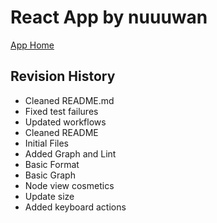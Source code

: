# React App by nuuuwan

[App Home](https://nuuuwan.github.io/nuwan_org)

## Revision History
  * Cleaned README.md
  * Fixed test failures
  * Updated workflows
  * Cleaned README
  * Initial Files
  * Added Graph and Lint
  * Basic Format
  * Basic Graph
  * Node view cosmetics
  * Update size
  * Added keyboard actions
